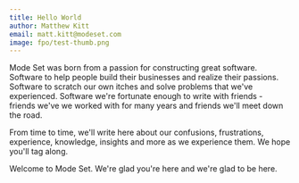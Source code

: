 ```yaml
---
title: Hello World
author: Matthew Kitt
email: matt.kitt@modeset.com
image: fpo/test-thumb.png
---
```


Mode Set was born from a passion for constructing great software. Software to help people build their businesses and realize their passions. Software to scratch our own itches and solve problems that we've experienced. Software we're fortunate enough to write with friends - friends we've we worked with for many years and friends we'll meet down the road.
 
From time to time, we'll write here about our confusions, frustrations, experience, knowledge, insights and more as we experience them. We hope you'll tag along.
 
Welcome to Mode Set. We're glad you're here and we're glad to be here.
